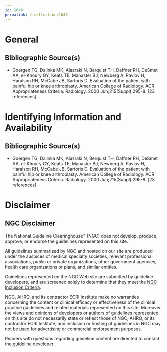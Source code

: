```yaml
---
id: 1648
permalink: /:collection/1648
---
```


# General

## Bibliographic Source(s)

- Goergen TG, Dalinka MK, Alazraki N, Berquist TH, Daffner RH, DeSmet AA, el-Khoury GY, Keats TE, Manaster BJ, Newberg A, Pavlov H, Haralson RH, McCabe JB, Sartoris D. Evaluation of the patient with painful hip or knee arthroplasty. American College of Radiology. ACR Appropriateness Criteria. Radiology. 2000 Jun;215(Suppl):295-8. [23 references]

# Identifying Information and Availability

## Bibliographic Source(s)

- Goergen TG, Dalinka MK, Alazraki N, Berquist TH, Daffner RH, DeSmet AA, el-Khoury GY, Keats TE, Manaster BJ, Newberg A, Pavlov H, Haralson RH, McCabe JB, Sartoris D. Evaluation of the patient with painful hip or knee arthroplasty. American College of Radiology. ACR Appropriateness Criteria. Radiology. 2000 Jun;215(Suppl):295-8. [23 references]

# Disclaimer

## NGC Disclaimer

The National Guideline Clearinghouse™ (NGC) does not develop, produce, approve, or endorse the guidelines represented on this site.

All guidelines summarized by NGC and hosted on our site are produced under the auspices of medical specialty societies, relevant professional associations, public or private organizations, other government agencies, health care organizations or plans, and similar entities.

Guidelines represented on the NGC Web site are submitted by guideline developers, and are screened solely to determine that they meet the [NGC Inclusion Criteria](/help-and-about/summaries/inclusion-criteria).

NGC, AHRQ, and its contractor ECRI Institute make no warranties concerning the content or clinical efficacy or effectiveness of the clinical practice guidelines and related materials represented on this site. Moreover, the views and opinions of developers or authors of guidelines represented on this site do not necessarily state or reflect those of NGC, AHRQ, or its contractor ECRI Institute, and inclusion or hosting of guidelines in NGC may not be used for advertising or commercial endorsement purposes.

Readers with questions regarding guideline content are directed to contact the guideline developer.

